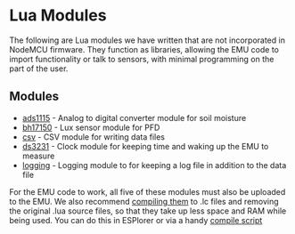 # Lua Modules

The following are Lua modules we have written that are not incorporated in NodeMCU firmware. They function as libraries, allowing the EMU code to import functionality or talk to sensors, with minimal programming on the part of the user.

## Modules

* [ads1115](/Modules/ads1115/) - Analog to digital converter module for soil moisture
* [bh17150](/Modules/bh1750/) - Lux sensor module for PFD
* [csv](/Modules/csv/) - CSV module for writing data files
* [ds3231](/Modules/ds3231/) - Clock module for keeping time and waking up the EMU to measure
* [logging](/Modules/logging/) - Logging module to for keeping a log file in addition to the data file

For the EMU code to work, all five of these modules must also be uploaded to the EMU.  We also recommend [compiling them](https://nodemcu.readthedocs.io/en/dev/en/modules/node/#nodecompile) to .lc files and removing the original .lua source files, so that they take up less space and RAM while being used. You can do this in ESPlorer or via a handy [compile script](/Useful%20Scripts/module-compiler.lua)
